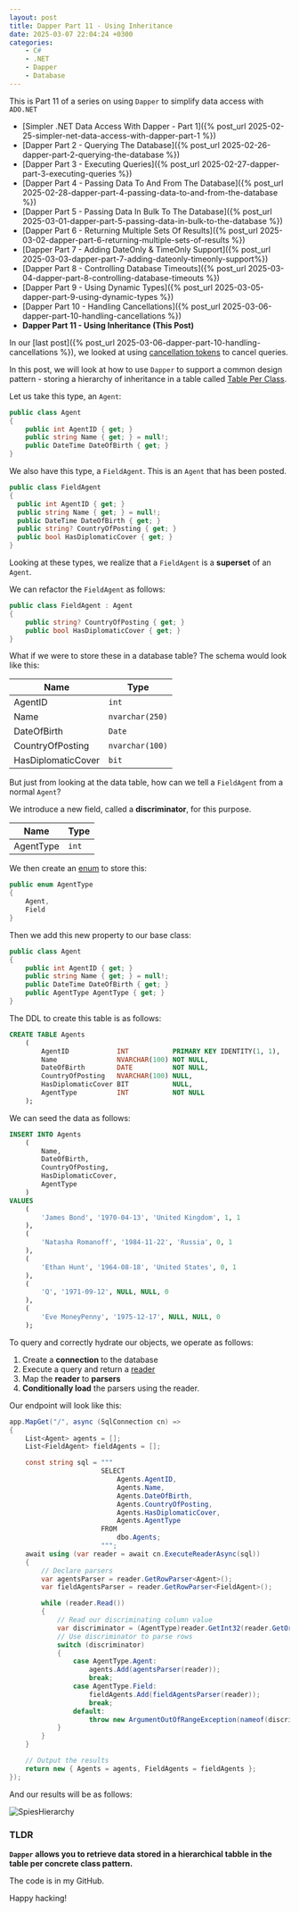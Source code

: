 ```yaml
---
layout: post
title: Dapper Part 11 - Using Inheritance
date: 2025-03-07 22:04:24 +0300
categories:
    - C#
    - .NET
    - Dapper
    - Database
---
```


This is Part 11 of a series on using `Dapper` to simplify data access with `ADO.NET`

* [Simpler .NET Data Access With Dapper - Part 1]({% post_url 2025-02-25-simpler-net-data-access-with-dapper-part-1 %})
* [Dapper Part 2 - Querying The Database]({% post_url 2025-02-26-dapper-part-2-querying-the-database %})
* [Dapper Part 3 - Executing Queries]({% post_url 2025-02-27-dapper-part-3-executing-queries %})
* [Dapper Part 4 - Passing Data To And From The Database]({% post_url 2025-02-28-dapper-part-4-passing-data-to-and-from-the-database %})
* [Dapper Part 5 - Passing Data In Bulk To The Database]({% post_url 2025-03-01-dapper-part-5-passing-data-in-bulk-to-the-database %})
* [Dapper Part 6 - Returning Multiple Sets Of Results]({% post_url 2025-03-02-dapper-part-6-returning-multiple-sets-of-results %})
* [Dapper Part 7 - Adding DateOnly & TimeOnly Support]({% post_url 2025-03-03-dapper-part-7-adding-dateonly-timeonly-support%})
* [Dapper Part 8 - Controlling Database Timeouts]({% post_url 2025-03-04-dapper-part-8-controlling-database-timeouts %})
* [Dapper Part 9 - Using Dynamic Types]({% post_url 2025-03-05-dapper-part-9-using-dynamic-types %})
* [Dapper Part 10 - Handling Cancellations]({% post_url 2025-03-06-dapper-part-10-handling-cancellations %})
* **Dapper Part 11 - Using Inheritance (This Post)**

In our [last post]({% post_url 2025-03-06-dapper-part-10-handling-cancellations %}), we looked at using [cancellation tokens](https://learn.microsoft.com/en-us/dotnet/api/system.threading.cancellationtoken?view=net-9.0) to cancel queries.

In this post, we will look at how to use `Dapper` to support a common design pattern - storing a hierarchy of inheritance in a table called [Table Per Class](https://www.tutorialspoint.com/what-are-various-inheritance-mapping-strategies-available-in-hibernate).

Let us take this type, an `Agent`:

```c#
public class Agent
{
    public int AgentID { get; }
    public string Name { get; } = null!;
    public DateTime DateOfBirth { get; }
}
```

We also have this type, a `FieldAgent`. This is an `Agent` that has been posted.

```c#
public class FieldAgent
{
  public int AgentID { get; }
  public string Name { get; } = null!;
  public DateTime DateOfBirth { get; }
  public string? CountryOfPosting { get; }
  public bool HasDiplomaticCover { get; }
}
```

Looking at these types, we realize that a `FieldAgent` is a **superset** of an `Agent`.

We can refactor the `FieldAgent` as follows:

```c#
public class FieldAgent : Agent
{
    public string? CountryOfPosting { get; }
    public bool HasDiplomaticCover { get; }
}
```

What if we were to store these in a database table? The schema would look like this:

| Name               | Type            |
| ------------------ | --------------- |
| AgentID            | `int`           |
| Name               | `nvarchar(250)` |
| DateOfBirth        | `Date`          |
| CountryOfPosting   | `nvarchar(100)` |
| HasDiplomaticCover | `bit`           |

But just from looking at the data table, how can we tell a `FieldAgent` from a normal `Agent`?

We introduce a new field, called a **discriminator**, for this purpose.

| Name               | Type            |
| ------------------ | --------------- |
| AgentType            | `int`          |

We then create an [enum](https://learn.microsoft.com/en-us/dotnet/csharp/language-reference/builtin-types/enum) to store this:

```c#
public enum AgentType
{
    Agent,
    Field
}
```

Then we add this new property to our base class:

```c#
public class Agent
{
    public int AgentID { get; }
    public string Name { get; } = null!;
    public DateTime DateOfBirth { get; }
    public AgentType AgentType { get; }
}
```

The DDL to create this table is as follows:

```sql
CREATE TABLE Agents
    (
        AgentID            INT           PRIMARY KEY IDENTITY(1, 1),
        Name               NVARCHAR(100) NOT NULL,
        DateOfBirth        DATE          NOT NULL,
        CountryOfPosting   NVARCHAR(100) NULL,
        HasDiplomaticCover BIT           NULL,
        AgentType          INT           NOT NULL
    );
```

We can seed the data as follows:

```sql
INSERT INTO Agents
    (
        Name,
        DateOfBirth,
        CountryOfPosting,
        HasDiplomaticCover,
        AgentType
    )
VALUES
    (
        'James Bond', '1970-04-13', 'United Kingdom', 1, 1
    ),
    (
        'Natasha Romanoff', '1984-11-22', 'Russia', 0, 1
    ),
    (
        'Ethan Hunt', '1964-08-18', 'United States', 0, 1
    ),
    (
        'Q', '1971-09-12', NULL, NULL, 0
    ),
    (
        'Eve MoneyPenny', '1975-12-17', NULL, NULL, 0
    );
```

To query and correctly hydrate our objects, we operate as follows:

1. Create a **connection** to the database
2. Execute a query and return a [reader](https://learn.microsoft.com/en-us/dotnet/api/system.data.common.dbdatareader?view=net-9.0)
3. Map the **reader** to **parsers**
4. **Conditionally load** the parsers using the reader.

Our endpoint will look like this:

```c#
app.MapGet("/", async (SqlConnection cn) =>
{
    List<Agent> agents = [];
    List<FieldAgent> fieldAgents = [];

    const string sql = """
                       SELECT
                           Agents.AgentID,
                           Agents.Name,
                           Agents.DateOfBirth,
                           Agents.CountryOfPosting,
                           Agents.HasDiplomaticCover,
                           Agents.AgentType
                       FROM
                           dbo.Agents;
                       """;
    await using (var reader = await cn.ExecuteReaderAsync(sql))
    {
        // Declare parsers
        var agentsParser = reader.GetRowParser<Agent>();
        var fieldAgentsParser = reader.GetRowParser<FieldAgent>();

        while (reader.Read())
        {
            // Read our discriminating column value
            var discriminator = (AgentType)reader.GetInt32(reader.GetOrdinal(nameof(AgentType)));
            // Use discriminator to parse rows
            switch (discriminator)
            {
                case AgentType.Agent:
                    agents.Add(agentsParser(reader));
                    break;
                case AgentType.Field:
                    fieldAgents.Add(fieldAgentsParser(reader));
                    break;
                default:
                    throw new ArgumentOutOfRangeException(nameof(discriminator), "Invalid agent type");
            }
        }
    }

    // Output the results
    return new { Agents = agents, FieldAgents = fieldAgents };
});
```

And our results will be as follows:

![SpiesHierarchy](../images/2025/03/SpiesHierarchy.png)

### TLDR

**`Dapper` allows you to retrieve data stored in a hierarchical tabble in the table per concrete class pattern.**

The code is in my GitHub.

Happy hacking!
